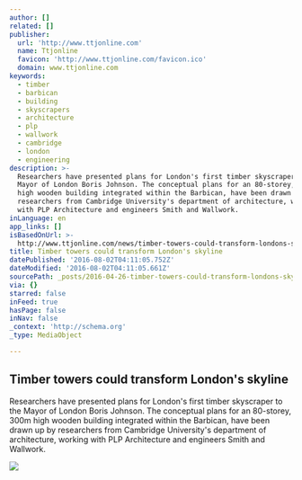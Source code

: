 ```yaml
---
author: []
related: []
publisher:
  url: 'http://www.ttjonline.com'
  name: Ttjonline
  favicon: 'http://www.ttjonline.com/favicon.ico'
  domain: www.ttjonline.com
keywords:
  - timber
  - barbican
  - building
  - skyscrapers
  - architecture
  - plp
  - wallwork
  - cambridge
  - london
  - engineering
description: >-
  Researchers have presented plans for London's first timber skyscraper to the
  Mayor of London Boris Johnson. The conceptual plans for an 80-storey, 300m
  high wooden building integrated within the Barbican, have been drawn up by
  researchers from Cambridge University's department of architecture, working
  with PLP Architecture and engineers Smith and Wallwork.
inLanguage: en
app_links: []
isBasedOnUrl: >-
  http://www.ttjonline.com/news/timber-towers-could-transform-londons-skyline-4859946/
title: Timber towers could transform London's skyline
datePublished: '2016-08-02T04:11:05.752Z'
dateModified: '2016-08-02T04:11:05.661Z'
sourcePath: _posts/2016-04-26-timber-towers-could-transform-londons-skyline.md
via: {}
starred: false
inFeed: true
hasPage: false
inNav: false
_context: 'http://schema.org'
_type: MediaObject

---
```

<article style=""><h1>Timber towers could transform London's skyline</h1><p>Researchers have presented plans for London's first timber skyscraper to the Mayor of London Boris Johnson. The conceptual plans for an 80-storey, 300m high wooden building integrated within the Barbican, have been drawn up by researchers from Cambridge University's department of architecture, working with PLP Architecture and engineers Smith and Wallwork.</p><img src="http://www.ttjonline.com/Uploads/NewsArticle/4859946/images/476164/small/Oakwood%20Tower%20-%20main.jpg" /></article>